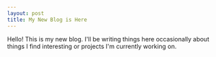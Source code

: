 ```yaml
---
layout: post
title: My New Blog is Here
---
```

Hello! This is my new blog. I'll be writing things here occasionally about things I find interesting or projects I'm currently working on.
